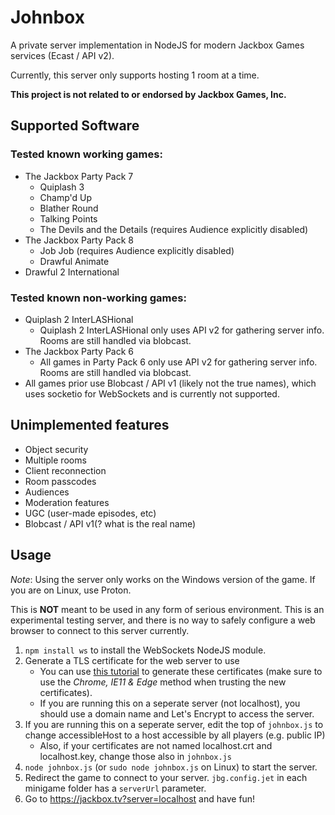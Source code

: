 # Johnbox

A private server implementation in NodeJS for modern Jackbox Games services (Ecast / API v2).

Currently, this server only supports hosting 1 room at a time.

**This project is not related to or endorsed by Jackbox Games, Inc.**

## Supported Software

### Tested known working games:

* The Jackbox Party Pack 7
    * Quiplash 3
    * Champ'd Up
    * Blather Round
    * Talking Points
    * The Devils and the Details (requires Audience explicitly disabled)
* The Jackbox Party Pack 8
    * Job Job (requires Audience explicitly disabled)
    * Drawful Animate
* Drawful 2 International

### Tested known non-working games:

* Quiplash 2 InterLASHional
    * Quiplash 2 InterLASHional only uses API v2 for gathering server info. Rooms are still handled via blobcast.
* The Jackbox Party Pack 6
    * All games in Party Pack 6 only use API v2 for gathering server info. Rooms are still handled via blobcast.
* All games prior use Blobcast / API v1 (likely not the true names), which uses socketio for WebSockets and is currently not supported. 

## Unimplemented features

* Object security
* Multiple rooms
* Client reconnection
* Room passcodes
* Audiences
* Moderation features
* UGC (user-made episodes, etc)
* Blobcast / API v1(? what is the real name)

## Usage

*Note*: Using the server only works on the Windows version of the game. If you are on Linux, use Proton.

This is **NOT** meant to be used in any form of serious environment. This is an experimental testing server, and there is no way to safely configure a web browser to connect to this server currently.

1. `npm install ws` to install the WebSockets NodeJS module.
2. Generate a TLS certificate for the web server to use
   * You can use [this tutorial](https://gist.github.com/cecilemuller/9492b848eb8fe46d462abeb26656c4f8) to generate these certificates (make sure to use the *Chrome, IE11 & Edge* method when trusting the new certificates).
   * If you are running this on a seperate server (not localhost), you should use a domain name and Let's Encrypt to access the server.
3. If you are running this on a seperate server, edit the top of `johnbox.js` to change accessibleHost to a host accessible by all players (e.g. public IP)
   * Also, if your certificates are not named localhost.crt and localhost.key, change those also in `johnbox.js`
5. `node johnbox.js` (or `sudo node johnbox.js` on Linux) to start the server.
6. Redirect the game to connect to your server. `jbg.config.jet` in each minigame folder has a `serverUrl` parameter.
7. Go to https://jackbox.tv?server=localhost and have fun!
